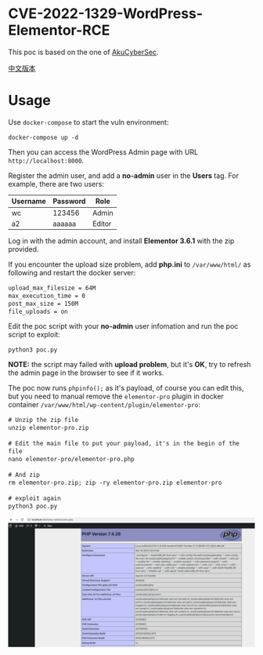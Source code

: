 # CVE-2022-1329-WordPress-Elementor-RCE

This poc is based on the one of [AkuCyberSec](https://github.com/AkuCyberSec/CVE-2022-1329-WordPress-Elementor-3.6.0-3.6.1-3.6.2-Remote-Code-Execution-Exploit).

[中文版本](./README-zh.md)

# Usage

Use `docker-compose` to start the vuln environment:

```shell
docker-compose up -d
```

Then you can access the WordPress Admin page with URL `http://localhost:8000`.

Register the admin user, and add a **no-admin** user in the **Users** tag. For example, there are two users:

| Username | Password | Role   |
|----------|----------|--------|
| wc       | 123456   | Admin  |
| a2       | aaaaaa   | Editor |

Log in with the admin account, and install **Elementor 3.6.1** with the zip provided.

If you encounter the upload size problem, add **php.ini** to `/var/www/html/` as following and restart the docker server:

```text
upload_max_filesize = 64M
max_execution_time = 0
post_max_size = 150M
file_uploads = on
```

Edit the poc script with your **no-admin** user infomation and run the poc script to exploit:

```shell
python3 poc.py
```

**NOTE:** the script may failed with **upload problem**, but it's **OK**, try to refresh the admin page in the browser to see if it works.

The poc now runs `phpinfo();` as it's payload, of course you can edit this, but you need to manual remove the `elementor-pro` plugin in docker container `/var/www/html/wp-content/plugin/elementor-pro`:

```shell
# Unzip the zip file
unzip elementor-pro.zip

# Edit the main file to put your payload, it's in the begin of the file
nano elementor-pro/elementor-pro.php

# And zip
rm elementor-pro.zip; zip -ry elementor-pro.zip elementor-pro

# exploit again
python3 poc.py
```

![Result](1.png)
